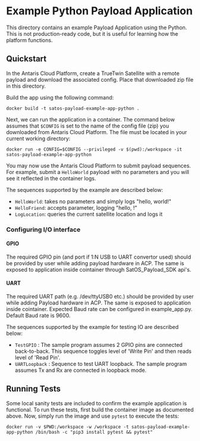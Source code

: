# Example Python Payload Application

This directory contains an example Payload Application using the Python.
This is not production-ready code, but it is useful for learning how the platform functions.

## Quickstart

In the Antaris Cloud Platform, create a TrueTwin Satellite with a remote payload and download the associated config.
Place that downloaded zip file in this directory.

Build the app using the following command:

```
docker build -t satos-payload-example-app-python .
```

Next, we can run the application in a container. The command below assumes that `$CONFIG` is set to the name of the config file (zip) you downloaded from Antaris Cloud Platform. The file must be located in your current working directory:

```
docker run -e CONFIG=$CONFIG --privileged -v $(pwd):/workspace -it satos-payload-example-app-python
```

You may now use the Antaris Cloud Platform to submit payload sequences. For example, submit a `HelloWorld` payload with
no parameters and you will see it reflected in the container logs.

The sequences supported by the example are described below:
* `HelloWorld`: takes no parameters and simply logs "hello, world!"
* `HelloFriend`: accepts parameter, logging "hello, <parameter>!"
* `LogLocation`: queries the current satellite location and logs it

### Configuring I/O interface

#### GPIO
The required GPIO pin (and port if 1:N USB to UART convertor used) should be provided by user while adding payload hardware in ACP. The same is exposed to application inside cointainer through SatOS_Payload_SDK api's. 

#### UART
The required UART path (e.g. /dev/ttyUSB0 etc.) should be provided by user while adding Payload hardware in ACP. The same is exposed to application inside cointainer. Expected Baud rate can be configured in example_app.py. Default Baud rate is 9600.

The sequences supported by the example for testing IO are described below:
* `TestGPIO` : The sample program assumes 2 GPIO pins are connected back-to-back. This sequence toggles level of 'Write Pin' and then reads level of 'Read Pin'. 
* `UARTLoopback` : Sequence to test UART loopback. The sample program assumes Tx and Rx are connected in loopback mode.

## Running Tests

Some local sanity tests are included to confirm the example application is functional.
To run these tests, first build the container image as documented above.
Now, simply run the image and use `pytest` to execute the tests:

```
docker run -v $PWD:/workspace -w /workspace -t satos-payload-example-app-python /bin/bash -c "pip3 install pytest && pytest"
```
